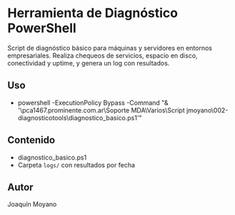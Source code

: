 # Herramienta de Diagnóstico PowerShell

Script de diagnóstico básico para máquinas y servidores en entornos empresariales. Realiza chequeos de servicios, espacio en disco, conectividad y uptime, y genera un log con resultados.

## Uso
- powershell -ExecutionPolicy Bypass -Command "& '\\pca1467.prominente.com.ar\Soporte MDA\Varios\Script jmoyano\002-diagnosticotools\diagnostico_basico.ps1'"

## Contenido
- diagnostico_basico.ps1
- Carpeta `logs/` con resultados por fecha

## Autor
Joaquín Moyano
